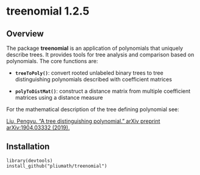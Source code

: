 
# treenomial 1.2.5

## Overview

The package **treenomial** is an application of polynomials that
uniquely describe trees. It provides tools for tree analysis and
comparison based on polynomials. The core functions are:

  - **`treeToPoly()`**: convert rooted unlabeled binary trees to tree
    distinguishing polynomials described with coefficient matrices

  - **`polyToDistMat()`**: construct a distance matrix from multiple
    coefficient matrices using a distance measure

For the mathematical description of the tree defining polynomial see:

[Liu, Pengyu. “A tree distinguishing polynomial.” arXiv preprint
arXiv:1904.03332 (2019).](https://arxiv.org/abs/1904.03332)

## Installation

    library(devtools)
    install_github("pliumath/treenomial")
